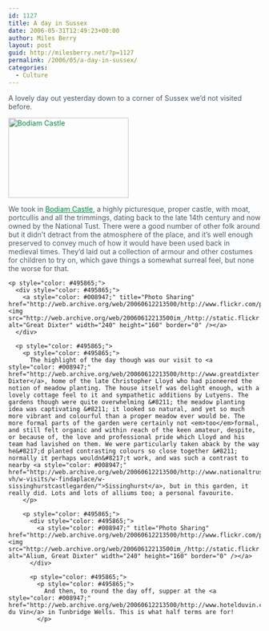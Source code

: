 ```yaml
---
id: 1127
title: A day in Sussex
date: 2006-05-31T12:49:23+00:00
author: Miles Berry
layout: post
guid: http://milesberry.net/?p=1127
permalink: /2006/05/a-day-in-sussex/
categories:
  - Culture
---
```

<p style="color: #495865;">
  A lovely day out yesterday down to a corner of Sussex we&#8217;d not visited before.
</p>

<p style="color: #495865;">
  <div style="color: #495865;">
    <a style="color: #008947;" title="Photo Sharing" href="http://web.archive.org/web/20060612213500/http://www.flickr.com/photos/mberry/157460977/"><img src="http://web.archive.org/web/20060612213500im_/http://static.flickr.com/59/157460977_b97af00e94_m.jpg" alt="Bodiam Castle" width="240" height="160" border="0" /></a>
  </div>
  
  <p style="color: #495865;">
    <p style="color: #495865;">
      We took in <a style="color: #008947;" href="http://web.archive.org/web/20060612213500/http://www.nationaltrust.org.uk/main/w-vh/w-visits/w-findaplace/w-bodiamcastle/">Bodiam Castle</a>, a highly picturesque, proper castle, with moat, portcullis and all the trimmings, dating back to the late 14th century and now owned by the National Tust. There were a good number of other folk around but it didn&#8217;t detract from the atmosphere of the place, and it&#8217;s well enough preserved to convey much of how it would have been used back in medieval times. They&#8217;d laid out a collection of armour and other costumes for children to try on, which gave things a somewhat surreal feel, but none the worse for that.
    </p>
    
    <p style="color: #495865;">
      <div style="color: #495865;">
        <a style="color: #008947;" title="Photo Sharing" href="http://web.archive.org/web/20060612213500/http://www.flickr.com/photos/mberry/157462256/"><img src="http://web.archive.org/web/20060612213500im_/http://static.flickr.com/63/157462256_62cd070ba7_m.jpg" alt="Great Dixter" width="240" height="160" border="0" /></a>
      </div>
      
      <p style="color: #495865;">
        <p style="color: #495865;">
          The highlight of the day though was our visit to <a style="color: #008947;" href="http://web.archive.org/web/20060612213500/http://www.greatdixter.co.uk/index.htm">Great Dixter</a>, home of the late Christopher Lloyd who had pioneered the notion of meadow planting. The house itself was delight enough, with a lovely cottage feel to it and sympathetic additions by Lutyens. The gardens though were quite overwhelming &#8211; the meadow planting idea was captivating &#8211; it looked so natural, and yet so much more vibrant and colourful than a proper meadow ever would be. The more formal parts of the garden were certainly not <em>too</em>formal, and still felt organic and within reach of the keen amateur, despite, or because of, the love and professional pride which Lloyd and his team had lavished on them. We were particularly taken aback by the way he&#8217;d planted contrasting colours so close together &#8211; normally it perhaps wouldn&#8217;t work, and was such a contrast to nearby <a style="color: #008947;" href="http://web.archive.org/web/20060612213500/http://www.nationaltrust.org.uk/main/w-vh/w-visits/w-findaplace/w-sissinghurstcastlegarden/">Sissinghurst</a>, but in this garden, it really did. Lots and lots of alliums too; a personal favourite.
        </p>
        
        <p style="color: #495865;">
          <div style="color: #495865;">
            <a style="color: #008947;" title="Photo Sharing" href="http://web.archive.org/web/20060612213500/http://www.flickr.com/photos/mberry/157473807/"><img src="http://web.archive.org/web/20060612213500im_/http://static.flickr.com/70/157473807_f6e1a97855_m.jpg" alt="Alium, Great Dixter" width="240" height="160" border="0" /></a>
          </div>
          
          <p style="color: #495865;">
            <p style="color: #495865;">
              And then, to round the day off, supper at the <a style="color: #008947;" href="http://web.archive.org/web/20060612213500/http://www.hotelduvin.com/tunbridge_wells/tunbridge_welcome.asp">Hotel du Vin</a> in Tunbridge Wells. This is what half terms are for!
            </p>